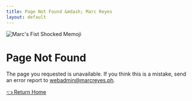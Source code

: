 ```yaml
---
title: Page Not Found &mdash; Marc Reyes
layout: default
---
```


<img class="profile-image big rounded" src="{{ 'images/marc-memoji-404.png' | absolute_url }}" alt="Marc's Fist Shocked Memoji">

# Page Not Found

The page you requested is unavailable. If you think this is a mistake, send an error report to <a class="link-1" href="mailto:webadmin@marcreyes.ph?subject=Site Error Report (marcreyes.ph)">webadmin@marcreyes.ph</a>.

<a class="button bold huge" href="https://marcreyes.ph">👈 Return Home</a>
